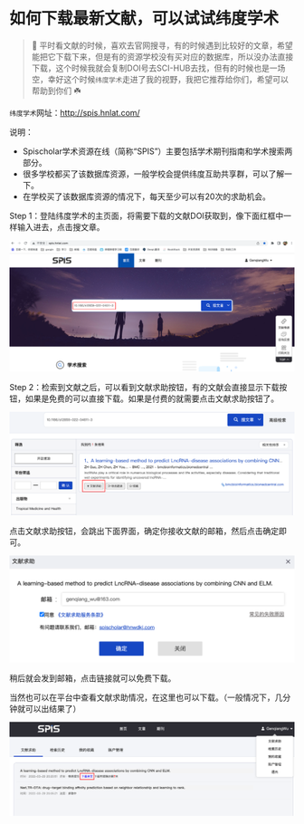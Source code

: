 # 如何下载最新文献，可以试试纬度学术

> 🐎 平时看文献的时候，喜欢去官网搜寻，有的时候遇到比较好的文章，希望能把它下载下来，但是有的资源学校没有买对应的数据库，所以没办法直接下载，这个时候我就会复制DOI号去SCI-HUB去找，但有的时候也是一场空，幸好这个时候`纬度学术`走进了我的视野，我把它推荐给你们，希望可以帮助到你们 ☘️

`纬度学术`网址：http://spis.hnlat.com/

说明：

* Spischolar学术资源在线（简称“SPIS”）主要包括学术期刊指南和学术搜索两部分。
* 很多学校都买了该数据库资源，一般学校会提供纬度互助共享群，可以了解一下。
* 在学校买了该数据库资源的情况下，每天至少可以有20次的求助机会。

Step 1：登陆纬度学术的主页面，将需要下载的文献DOI获取到，像下面红框中一样输入进去，点击搜文章。

![](attachments/如何下载最新文献/8d931f1e716cfccd1b6873d978b3f62b_MD5.png)

Step 2：检索到文献之后，可以看到文献求助按钮，有的文献会直接显示下载按钮，如果是免费的可以直接下载。如果是付费的就需要点击文献求助按钮了。

![](attachments/如何下载最新文献/92358cedd5567af79e00f99560f497b6_MD5.png)

点击文献求助按钮，会跳出下面界面，确定你接收文献的邮箱，然后点击确定即可。

![](attachments/如何下载最新文献/d338b0c0ee2ded3bcd946b9cd577593f_MD5.png)

稍后就会发到邮箱，点击链接就可以免费下载。

当然也可以在平台中查看文献求助情况，在这里也可以下载。（一般情况下，几分钟就可以出结果了）

![](attachments/如何下载最新文献/d9f5b49b1c882ffe58e31548d7b81084_MD5.png)

















